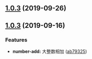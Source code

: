## [1.0.3](https://github.com/SolomonFang/number-add-chris/compare/1.0.3...v1.0.3) (2019-09-26)



## [1.0.3](https://github.com/SolomonFang/number-add-chris/compare/ab79325...1.0.3) (2019-09-16)


### Features

* **number-add:** 大整数相加 ([ab79325](https://github.com/SolomonFang/number-add-chris/commit/ab79325))



